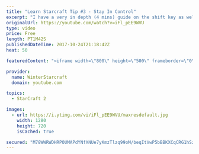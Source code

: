 ```yaml
---
title: "Learn Starcraft Tip #3 - Stay In Control"
excerpt: "I have a very in depth (4 mins) guide on the shift key as well here https://www.youtube.com/watch?v=7x9pHr544oY"
originalUrl: https://youtube.com/watch?v=iFl_pEE9WVU
type: video
price: Free
length: PT1M42S
publishedDateTime: 2017-10-24T21:18:42Z
heat: 50

featuredContent: "<iframe width=\"800\" height=\"500\" frameborder=\"0\" src=\"https://www.youtube.com/embed/iFl_pEE9WVU\" allow=\"accelerometer; autoplay; encrypted-media; gyroscope; picture-in-picture\" allowfullscreen></iframe>"

provider:
  name: WinterStarcraft
  domain: youtube.com

topics:
  - StarCraft 2

images:
  - url: https://i.ytimg.com/vi/iFl_pEE9WVU/maxresdefault.jpg
    width: 1280
    height: 720
    isCached: true

secured: "M78WWRWDHRPOUMAPdYNfXNUe7yKmzTlzq99oM/beqItVwP5bBBKXCqCRG1hSzL5QipeKY3wOdVqfvb06XsugmT6X6tHmtGeYcndZ5/QEPQg/TkelxJlhLlghBbaIJo8Ywq207re06r/C0cfgF1Xy+CMRHWBBd+YcyvYBctqeUZKRu1hy35pIqmgw5zVqRyPZwh87N9+0vzPW1GkqVSskeH9wjsQaDANKdyCCxl2rn93RU01frr+NiKGBU3VfbhSk8zjzeHgBcpmnIDxrv8UeUTNLGJwKC+sD9kxfgglpW5wFw7Lc7ugXFeqxE1Ya66loQw973hGgGBEUqPt3807VOIq0X8p6QVexuwJOOGu6tuazzmAMQV+28QFmyFmAqbkqk3W8SMy6Dn35llxzAsxJnZPYeM2R/4+b7qXoHBtOAAs=;FBzHz66WvEgHkoHt9uoV+w=="
---
```


